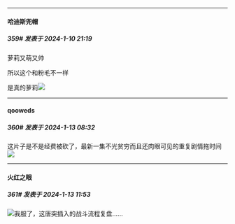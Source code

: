 
*****

####  哈迪斯兜帽  
##### 359#       发表于 2024-1-10 21:19

萝莉又萌又帅

所以这个和粉毛不一样

是真的萝莉<img src="https://static.saraba1st.com/image/smiley/face2017/067.png" referrerpolicy="no-referrer">


*****

####  qooweds  
##### 360#       发表于 2024-1-13 08:32

这片子是不是经费被砍了，最新一集不光贫穷而且还肉眼可见的重复剧情拖时间<img src="https://static.saraba1st.com/image/smiley/face2017/003.png" referrerpolicy="no-referrer">


*****

####  火红之眼  
##### 361#       发表于 2024-1-13 11:53

<img src="https://static.saraba1st.com/image/smiley/face2017/004.gif" referrerpolicy="no-referrer">我服了，这唐突插入的战斗流程复盘......

